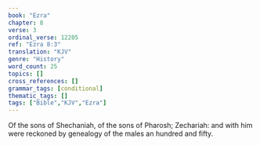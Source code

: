 ```yaml
---
book: "Ezra"
chapter: 8
verse: 3
ordinal_verse: 12205
ref: "Ezra 8:3"
translation: "KJV"
genre: "History"
word_count: 25
topics: []
cross_references: []
grammar_tags: [conditional]
thematic_tags: []
tags: ["Bible","KJV","Ezra"]
---
```

Of the sons of Shechaniah, of the sons of Pharosh; Zechariah: and with him were reckoned by genealogy of the males an hundred and fifty.
